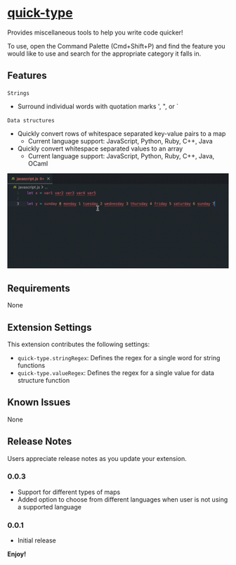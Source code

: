 # [quick-type](https://marketplace.visualstudio.com/items?itemName=kashish.quick-type)

Provides miscellaneous tools to help you write code quicker!

To use, open the Command Palette (Cmd+Shift+P) and find the feature you would like to use and search for the appropriate category it falls in.

## Features

`Strings`
- Surround individual words with quotation marks ', ", or `

`Data structures`
- Quickly convert rows of whitespace separated key-value pairs to a map
    - Current language support: JavaScript, Python, Ruby, C++, Java
- Quickly convert whitespace separated values to an array
    - Current language support: JavaScript, Python, Ruby, C++, Java, OCaml

![GIF showing features](./quick-type-demo.gif)

## Requirements

None

## Extension Settings

This extension contributes the following settings:
* `quick-type.stringRegex`: Defines the regex for a single word for string functions
* `quick-type.valueRegex`: Defines the regex for a single value for data structure function

## Known Issues

None

## Release Notes

Users appreciate release notes as you update your extension.

### 0.0.3

- Support for different types of maps
- Added option to choose from different languages when user is not using a supported language

### 0.0.1

- Initial release

**Enjoy!**
